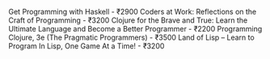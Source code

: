 Get Programming with Haskell  - ₹2900
Coders at Work: Reflections on the Craft of Programming - ₹3200
Clojure for the Brave and True: Learn the Ultimate Language and Become a Better Programmer  - ₹2200
Programming Clojure, 3e (The Pragmatic Programmers) - ₹3500
Land of Lisp – Learn to Program In Lisp, One Game At a Time! - ₹3200
